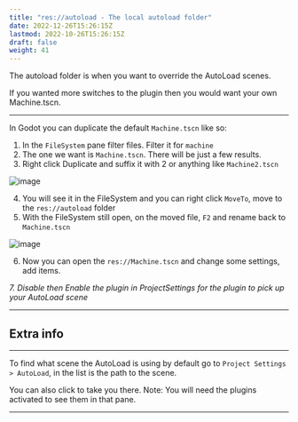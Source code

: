 ```yaml
---
title: "res://autoload - The local autoload folder"
date: 2022-12-26T15:26:15Z
lastmod: 2022-10-26T15:26:15Z
draft: false
weight: 41
---
```


The autoload folder is when you want to override the AutoLoad scenes. 

If you wanted more switches to the  plugin then you would want your own Machine.tscn.

---

In Godot you can duplicate the default `Machine.tscn` like so:

1. In the `FileSystem` pane filter files. Filter it for `machine`
2. The one we want is `Machine.tscn`. There will be just a few results.
3. Right click Duplicate and suffix it with 2 or anything like `Machine2.tscn`

![image](../../images/godot4-newproject/filter-and-duplicate.jpg)

4. You will see it in the FileSystem and you can right click `MoveTo`, move to the `res://autoload` folder
5. With the FileSystem still open, on the moved file, `F2` and rename back to `Machine.tscn`

![image](../../images/godot4-newproject/machine-duplicated.jpg)

6. Now you can open the `res://Machine.tscn` and change some settings, add items.

*7. Disable then Enable the plugin in ProjectSettings for the plugin to pick up your AutoLoad scene*

---
## Extra info
---

To find what scene the AutoLoad is using by default go to `Project Settings > AutoLoad`, in the list is the path to the scene.

You can also click to take you there. Note: You will need the plugins activated to see them in that pane.

---